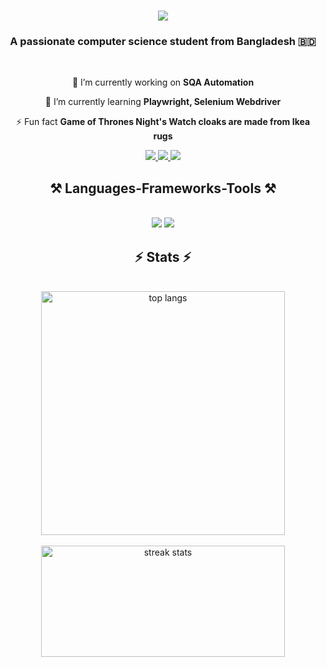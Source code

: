 <h1 align="center">
    <img src="https://readme-typing-svg.herokuapp.com/?font=Righteous&size=35&center=true&vCenter=true&width=500&height=70&duration=4000&lines=Hi+There!+👋;+I'm+Tanvir!;" />
</h1>

<h3 align="center">A passionate computer science student from Bangladesh 🇧🇩</h3>

<br/>

<div align="center">
 
 🔭 I’m currently working on **SQA Automation**
 
 🌱 I’m currently learning **Playwright, Selenium Webdriver**

⚡ Fun fact **Game of Thrones Night's Watch cloaks are made from Ikea rugs**

 </div>
 
<div align="center"> 
  <a href="mailto:tanvirhassan4484@gmail.com">
    <img src="https://img.shields.io/badge/Gmail-333333?style=for-the-badge&logo=gmail&logoColor=red" />
  </a>
  <a href="www.linkedin.com/in/mdtanhassan/" target="_blank">
    <img src="https://img.shields.io/badge/LinkedIn-0077B5?style=for-the-badge&logo=linkedin&logoColor=white" target="_blank" />
  </a>
  <a href="https://www.facebook.com/rogerthattan46481/">
     <img src="https://img.shields.io/badge/Facebook-1877F2?style=for-the-badge&logo=facebook&logoColor=white" /> <!-- sqlite, safari, google-chrome are other good icon options -->
  </a>
</div>
 
<h2 align="center">⚒️ Languages-Frameworks-Tools ⚒️</h2>
<br/>
<div align="center">
    <img src="https://skillicons.dev/icons?i=c,cpp,cs,html,css,java,js,php,py,tailwind,mysql" />
    <img src="https://skillicons.dev/icons?i=arduino,figma,github,matlab,ps,pr,pytorch,sublime,sklearn,tensorflow,ubuntu,vscode" /><br>
</div>

<h2 align="center">⚡ Stats ⚡</h2>
<br>
<div align=center>
  <img width=390 align="center" src="https://github-readme-stats-salesp07.vercel.app/api/top-langs/?username=rogerthattan&hide=HTML&langs_count=8&layout=compact&theme=react&border_radius=10&size_weight=0.5&count_weight=0.5&exclude_repo=github-readme-stats" alt="top langs" />
<br/> 
<br/> 
<img width=390 height = 178 src="https://github-readme-streak-stats-salesp07.vercel.app/?user=rogerthattan&count_private=true&theme=react&border_radius=12" alt="streak stats"/>
  
 
</div>


